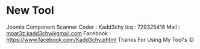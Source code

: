 # New Tool
Joomla Component Scanner
Coder : Kadd3chy
Icq : 729325418
Mail : moat3z.kadd3chy@gmail.com
Facebook : https://www.facebook.com/Kadd3chy.phtml
Thanks For Using My Tool's :D
